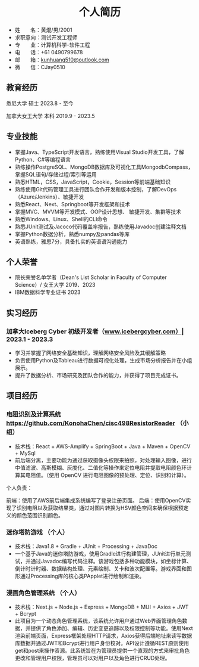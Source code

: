 <h1 align=center>个人简历</h1>

- 姓&nbsp;&nbsp;&nbsp;&nbsp;&nbsp;&nbsp;&nbsp;名：黄焜/男/2001
- 求职意向：测试开发工程师
- 专&nbsp;&nbsp;&nbsp;&nbsp;&nbsp;&nbsp;&nbsp;业：计算机科学-软件工程
- 电&nbsp;&nbsp;&nbsp;&nbsp;&nbsp;&nbsp;&nbsp;话：+61 0490799678
- 邮&nbsp;&nbsp;&nbsp;&nbsp;&nbsp;&nbsp;&nbsp;箱：kunhuang510@outlook.com
- 微&nbsp;&nbsp;&nbsp;&nbsp;&nbsp;&nbsp;&nbsp;信：CJay0510

## 教育经历

悉尼大学  硕士 2023.8 - 至今

加拿大女王大学 本科 2019.9 - 2023.5

## 专业技能

- 掌握Java、TypeScript开发语言，熟练使用Visual Studio开发工具，了解Python、C#等编程语言
- 熟练操作PostgreSQL、MongoDB数据库及可视化工具MongodbCompass，掌握SQL语句/存储过程/索引等运用
- 熟悉HTML，CSS，JavaScript，Cookie，Session等前端基础知识
- 熟练使用Git代码管理工具进行团队合作开发和版本控制，了解DevOps（Azure/Jenkins）、敏捷开发
- 熟悉React、Next、Springboot等开发框架和技术
- 掌握MVC、MVVM等开发模式、OOP设计思想、 敏捷开发、集群等技术
- 熟悉Windows、Linux、Shell的CLI命令
- 熟悉JUnit测试及Jacoco代码覆盖率报告，熟练使用Javadoc创建注释文档
- 掌握Python数据分析，熟悉numpy及pandas等库
- 英语熟练，雅思7分，具备扎实的英语语沟通能力

## 个人荣誉

- 院长荣誉名单学者（Dean's List Scholar in Faculty of Computer Science）/ 女王大学      2019、2023
- IBM数据科学专业证书 2023

## 实习经历

### 加拿大Iceberg Cyber 初级开发者（www.icebergcyber.com）|  2023.1 - 2023.3

* 学习并掌握了网络安全基础知识，理解网络安全风险及其缓解策略
* 负责使用Python及Tableau进行数据可视化处理，生成市场分析报告并在小组展示。
* 提升了数据分析、市场研究及团队合作的能力，并获得了项目完成证书。

## 项目经历

### [电阻识别及计算系统](https://github.com/KonohaChen/cisc498ResistorReader) https://github.com/KonohaChen/cisc498ResistorReader （小组）

- 技术栈：React + AWS-Amplify + SpringBoot + Java + Maven + OpenCV + MySql
- 前后端分离，主要功能为通过获取摄像头权限来拍照，对处理输入图像，进行中值滤波、高斯模糊、灰度化、二值化等操作来定位电阻并提取电阻颜色环计算其电阻值。（使用 OpenCV 进行电阻图像的预处理、定位、识别和计算）。

个人负责：

前端：使用了AWS前后端集成系统编写了登录注册页面。
后端：使用OpenCV实现了识别电阻以及获取结果类，通过对图片转换为HSV颜色空间来确保根据预定义的颜色范围识别颜色。

### 迷你塔防游戏 （个人）

- 技术栈：Java1.8 + Gradle + JUnit + Processing + JavaDoc
- 一个基于Java的迷你塔防游戏，使用Gradle进行构建管理，JUnit进行单元测试，并通过Javadoc编写代码注释。该游戏包括多种功能模块，如坐标计算、倒计时计时器、数据结构处理、元素绘制、关卡和波次配置等。游戏界面和图形通过Processing库的核心类PApplet进行绘制和渲染。

### 漫画角色管理系统 （个人）

* 技术栈：Next.js + Node.js + Express + MongoDB + MUI + Axios + JWT + Bcrypt
* 此项目为一个动态角色管理系统，该系统允许用户通过Web界面管理角色数据，并提供了角色添加、编辑、历史变更追踪以及权限控制等功能。使用Next渲染前端页面，Express框架处理HTTP请求，Axios获得后端地址来读写数据库数据并通过JWT和Bcrypt进行用户身份校对。API设计遵循REST原则使用get和post来操作资源。此系统旨在为管理员提供一个直观的方式来审批角色更改和管理用户权限，管理员可以对用户以及角色进行CRUD处理。
